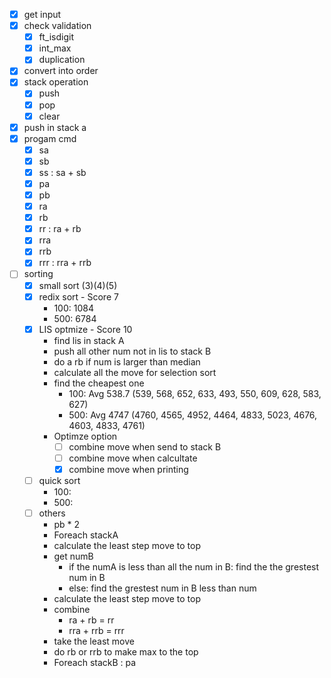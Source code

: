 
- [x] get input
- [x] check validation
  - [x] ft_isdigit
  - [x] int_max
  - [x] duplication
- [x] convert into order
- [x] stack operation
  - [x] push
  - [x] pop
  - [x] clear
- [x] push in stack a
- [x] progam cmd
  - [x] sa
  - [x] sb
  - [x] ss : sa + sb
  - [x] pa
  - [x] pb
  - [x] ra
  - [x] rb
  - [x] rr : ra + rb
  - [x] rra
  - [x] rrb
  - [x] rrr : rra + rrb
- [ ] sorting
  - [x] small sort (3)(4)(5)
  - [X] redix sort - Score 7
    - 100: 1084
    - 500: 6784
  - [X] LIS optmize - Score 10
    - find lis in stack A
    - push all other num not in lis to stack B
    - do a rb if num is larger than median
    - calculate all the move for selection sort
    - find the cheapest one
      - 100: Avg 538.7 (539, 568, 652, 633, 493, 550, 609, 628, 583, 627)
      - 500: Avg 4747  (4760, 4565, 4952, 4464, 4833, 5023, 4676, 4603, 4833, 4761)
    - Optimze option
      - [ ] combine move when send to stack B
      - [ ] combine move when calcultate
      - [X] combine move when printing
  - [ ] quick sort
    - 100: 
    - 500: 
  - [ ] others
    - pb * 2
    - Foreach stackA
    - calculate the least step move to top
    - get numB
        - if the numA is less than all the num in B: find the the grestest num in B
        - else: find the grestest num in B less than num
    - calculate the least step move to top
    - combine 
        - ra + rb = rr
        - rra + rrb = rrr
    - take the least move
    - do rb or rrb to make max to the top
    - Foreach stackB : pa